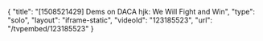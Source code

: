{
    "title": "[1508521429] Dems on DACA hjk: We Will Fight and Win",
    "type": "solo",
    "layout": "iframe-static",
    "videoId": "123185523",
    "url": "\/tvpembed\/123185523"
}
